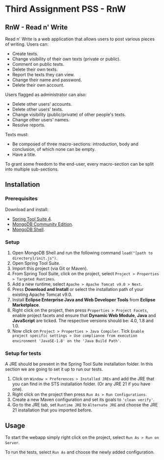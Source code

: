 # Third Assignment PSS - RnW

## RnW - Read n' Write
Read n' Write is a web application that allows users to post various pieces of writing.
Users can:
- Create texts.
- Change visibility of their own texts (private or public).
- Comment on public texts.
- Delete their own texts.
- Report the texts they can view.
- Change their name and password.
- Delete their own account.

Users flagged as administrator can also:
- Delete other users' accounts.
- Delete other users' texts.
- Change visibility (public/private) of other people's texts.
- Change other users' names.
- Resolve reports.

Texts must:
- Be composed of three macro-sections: introduction, body and conclusion, of which none can be empty.
- Have a title.

To grant some freedom to the end-user, every macro-section can be split into multiple sub-sections.

## Installation
### Prerequisites
Download and install:
- [Spring Tool Suite 4](https://spring.io/tools).
- [MongoDB Community Edition](https://www.mongodb.com/try/download/community).
- [MongoDB Shell](https://www.mongodb.com/try/download/shell).

### Setup
1. Open MongoDB Shell and run the following command `load("[path to directory]/init.js")`.
2. Open Spring Tool Suite.
3. Import this project (via Git or Maven).
4. From Spring Tool Suite, click on the project, select `Project > Properties > Targeted Runtimes`.
5. Add a new runtime, select `Apache > Apache Tomcat v9.0 > Next`.
6. Press **Download and Install** or select the installation path of your existing Apache Tomcat v9.0.
7. Install **Eclipse Enterprise Java and Web Developer Tools** from **Eclipse Marketplace**.
8. Right click on the project, then press `Properties > Project Facets`, enable project facets and ensure that **Dynamic Web Module**, **Java** and **JavaScript** are ticked. The respective versions should be: 4.0, 1.8 and 1.0.
9. Now click on `Project > Properties > Java Compiler`. Tick `Enable project specific settings > Use compliance from execution environment 'JavaSE-1.8' on the 'Java Build Path'`.

### Setup for tests
A JRE should be present in the Spring Tool Suite installation folder. In this section we are going to set it up to run our tests.
1. Click on `Window > Preferences > Installed JREs` and add the JRE that you can find in the STS installation folder. (Or any JRE 21 if you have one).
2. Right click on the project then press `Run As > Run Configurations`.
3. Create a new Maven configuration and set its goals to `'clean verify'`.
4. Go to the JRE tab, set `Runtime JRE` to `Alternate JRE` and choose the JRE 21 installation that you imported before.


## Usage

To start the webapp simply right click on the project, select `Run As > Run on Server`.

To run the tests, select `Run As` and choose the newly added configuration.
